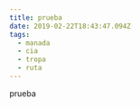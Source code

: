 ```yaml
---
title: prueba
date: 2019-02-22T18:43:47.094Z
tags:
  - manada
  - cia
  - tropa
  - ruta
---
```

prueba
